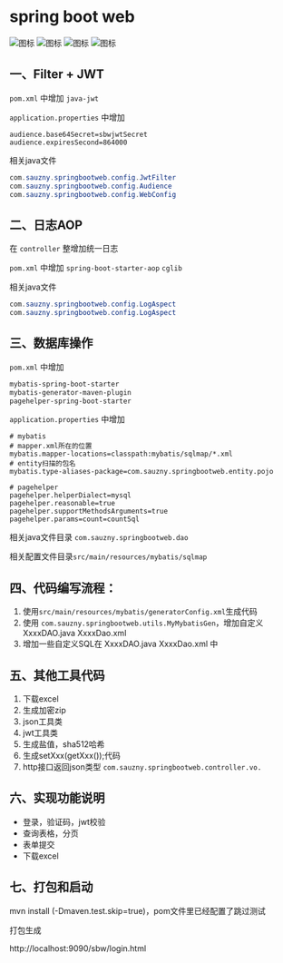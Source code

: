 # spring boot web

![图标](https://img.shields.io/badge/jdk-11-blue.svg) ![图标](https://img.shields.io/badge/orm-mybatis-yellow.svg) ![图标](https://img.shields.io/badge/db-mysql-yellow.svg) ![图标](https://img.shields.io/badge/cache-redis-yellow.svg)

## 一、Filter + JWT

`pom.xml` 中增加 `java-jwt`

`application.properties` 中增加

```properties
audience.base64Secret=sbwjwtSecret
audience.expiresSecond=864000
```

相关java文件

```java
com.sauzny.springbootweb.config.JwtFilter
com.sauzny.springbootweb.config.Audience
com.sauzny.springbootweb.config.WebConfig
```

## 二、日志AOP

在 `controller` 整增加统一日志

`pom.xml` 中增加 `spring-boot-starter-aop` `cglib`

相关java文件

```java
com.sauzny.springbootweb.config.LogAspect
com.sauzny.springbootweb.config.LogAspect
```

## 三、数据库操作

`pom.xml` 中增加

```xml
mybatis-spring-boot-starter
mybatis-generator-maven-plugin
pagehelper-spring-boot-starter
```

`application.properties` 中增加

```properties
# mybatis
# mapper.xml所在的位置
mybatis.mapper-locations=classpath:mybatis/sqlmap/*.xml
# entity扫描的包名
mybatis.type-aliases-package=com.sauzny.springbootweb.entity.pojo

# pagehelper
pagehelper.helperDialect=mysql
pagehelper.reasonable=true
pagehelper.supportMethodsArguments=true
pagehelper.params=count=countSql
```

相关java文件目录 `com.sauzny.springbootweb.dao`

相关配置文件目录`src/main/resources/mybatis/sqlmap`

## 四、代码编写流程：

1. 使用`src/main/resources/mybatis/generatorConfig.xml`生成代码
2. 使用 `com.sauzny.springbootweb.utils.MyMybatisGen`，增加自定义 XxxxDAO.java XxxxDao.xml
3. 增加一些自定义SQL在 XxxxDAO.java XxxxDao.xml 中

## 五、其他工具代码

1. 下载excel
2. 生成加密zip
3. json工具类
4. jwt工具类
5. 生成盐值，sha512哈希
6. 生成setXxx(getXxx());代码
7. http接口返回json类型 `com.sauzny.springbootweb.controller.vo.`

## 六、实现功能说明

- 登录，验证码，jwt校验
- 查询表格，分页
- 表单提交
- 下载excel

## 七、打包和启动

mvn install (-Dmaven.test.skip=true)，pom文件里已经配置了跳过测试

打包生成

http://localhost:9090/sbw/login.html